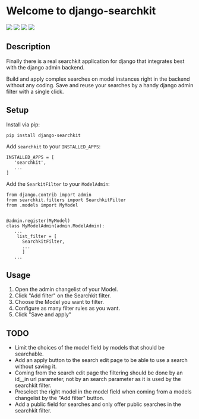 # Welcome to django-searchkit

[<img src="https://github.com/thomst/django-searchkit/actions/workflows/ci.yml/badge.svg">](https://github.com/thomst/django-searchkit/)
[<img src="https://coveralls.io/repos/github/thomst/django-searchkit/badge.svg?branch=main">](https://coveralls.io/github/thomst/django-searchkit?branch=main)
[<img src="https://img.shields.io/badge/python-3.8%20%7C%203.9%20%7C%203.10%20%7C%203.11-blue">](https://img.shields.io/badge/python-3.8%20%7C%203.9%20%7C%203.10%20%7C%203.11-blue)
[<img src="https://img.shields.io/badge/django-3.1%20%7C%203.2%20%7C%204.0%20%7C%204.1%20%7C%204.2%20%7C%205.0%20%7C%205.1%20%7C%205.2-orange">](https://img.shields.io/badge/django-3.1%20%7C%203.2%20%7C%204.0%20%7C%204.1%20%7C%204.2%20%7C%205.0%20%7C%205.1%20%7C%205.2-orange)


## Description

Finally there is a real searchkit application for django that integrates best
with the django admin backend.

Build and apply complex searches on model instances right in the backend without
any coding. Save and reuse your searches by a handy django admin filter with a
single click.


## Setup

Install via pip:
```
pip install django-searchkit
```

Add `searchkit` to your `INSTALLED_APPS`:
```
INSTALLED_APPS = [
   'searchkit',
   ...
]
```

Add the `SearkitFilter` to your `ModelAdmin`:
```
from django.contrib import admin
from searchkit.filters import SearchkitFilter
from .models import MyModel


@admin.register(MyModel)
class MyModelAdmin(admin.ModelAdmin):
   ...
    list_filter = [
      SearchkitFilter,
      ...
      ]
   ...
```

## Usage

1. Open the admin changelist of your Model.
2. Click "Add filter" on the Searchkit filter.
3. Choose the Model you want to filter.
4. Configure as many filter rules as you want.
5. Click "Save and apply"


## TODO

- Limit the choices of the model field by models that should be searchable.
- Add an apply button to the search edit page to be able to use a search without
  saving it.
- Coming from the search edit page the filtering should be done by an id__in url
  parameter, not by an search parameter as it is used by the searchkit filter.
- Preselect the right model in the model field when coming from a models
  changelist by the "Add filter" button.
- Add a public field for searches and only offer public searches in the
  searchkit filter.